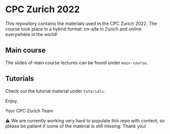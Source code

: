 # CPC Zurich 2022
This repository contains the materials used in the CPC Zurich 2022. The course took place in a hybrid format: on-site in Zurich and online everywhere in the world!

## Main course

The slides of main course lectures can be found under `main-course`.

## Tutorials

Check out the tutorial material under `tutorials`.



Enjoy,

Your CPC Zurich Team



⚠️ We are currently working very hard to populate this repo with content, so please be patient if some of the material is still missing. Thank you!
